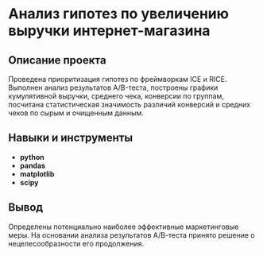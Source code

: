 # Анализ гипотез по увеличению выручки интернет-магазина

## Описание проекта

Проведена приоритизация гипотез по фреймворкам ICE и RICE. Выполнен анализ
результатов A/B-теста, построены графики кумулятивной выручки, среднего чека,
конверсии по группам, посчитана статистическая значимость различий конверсий
и средних чеков по сырым и очищенным данным.

## Навыки и инструменты

- **python**
- **pandas**
- **matplotlib**
- **scipy**

## Вывод

Определены потенциально наиболее эффективные маркетинговые меры. 
На основании анализа результатов А/В-теста принято решение о нецелесообразности его продолжения.
